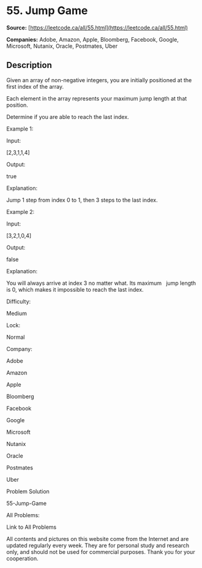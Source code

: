 # 55. Jump Game

**Source:** [https://leetcode.ca/all/55.html](https://leetcode.ca/all/55.html)

**Companies:** Adobe, Amazon, Apple, Bloomberg, Facebook, Google, Microsoft, Nutanix, Oracle, Postmates, Uber

## Description

Given an array of non-negative integers, you are initially positioned at the first index of
        the array.

Each element in the array represents your maximum jump length at that position.

Determine if you are able to reach the last index.

Example 1:

Input:

[2,3,1,1,4]

Output:

true

Explanation:

Jump 1 step from index 0 to 1, then 3 steps to the last index.

Example 2:

Input:

[3,2,1,0,4]

Output:

false

Explanation:

You will always arrive at index 3 no matter what. Its maximum
             jump length is 0, which makes it impossible to reach the last index.

Difficulty:

Medium

Lock:

Normal

Company:

Adobe

Amazon

Apple

Bloomberg

Facebook

Google

Microsoft

Nutanix

Oracle

Postmates

Uber

Problem Solution

55-Jump-Game

All Problems:

Link to All Problems

All contents and pictures on this website come from the Internet and are updated regularly every week. They are for personal study and research only, and should not be used for commercial purposes. Thank you for your cooperation.

